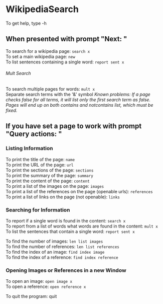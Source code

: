 # WikipediaSearch

To get help, type -h<br/>

## When presented with prompt "Next: "

To search for a wikipedia page: `search x`<br/>
To set a main wikipedia page: `new`<br/>
To list sentences containing a single word: `report sent x`<br/>

###### Mult Search
To search multiple pages for words: `mult x`<br/>
Separate search terms with the '&' symbol
*Known problems: If a page checks false for all terms, it will list only the first search term as false. Pages will end up on both contains and notcontains list, which must be fixed.*

## If you have set a page to work with prompt "Query actions: "

### Listing Information
To print the title of the page: `name`<br/>
To print the URL of the page: `url`<br/>
To print the sections of the page: `sections`<br/>
To print the summary of the page: `summary`<br/>
To print the content of the page: `content`<br/>
To print a list of the images on the page: `images`<br/>
To print a list of the references on the page (openable urls): `references`<br/>
To print a list of links on the page (not openable): `links`<br/>

### Searching for Information
To report if a single word is found in the content: `search x`<br/>
To report from a list of words what words are found in the content: `mult x`<br/>
To list the sentences that contain a single word: `report sent x`<br/>

To find the number of images: `len list images`<br/>
To find the number of references: `len list references`<br/>
To find the index of an image: `find index image`<br/>
To find the index of a reference: `find index reference`<br/>

### Opening Images or References in a new Window
To open an image: `open image x`<br/>
To open a reference: `open reference x`<br/>


To quit the program: quit
